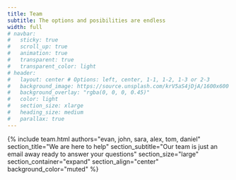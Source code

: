 ```yaml
---
title: Team
subtitle: The options and posibilities are endless
width: full
# navbar:
#   sticky: true
#   scroll_up: true
#   animation: true
#   transparent: true
#   transparent_color: light
# header:
#   layout: center # Options: left, center, 1-1, 1-2, 1-3 or 2-3
#   background_image: https://source.unsplash.com/krV5aS4jDjA/1600x600
#   background_overlay: "rgba(0, 0, 0, 0.45)"
#   color: light
#   section_size: xlarge
#   heading_size: medium
#   parallax: true
---
```


{% include 
  team.html 
  authors="evan, john, sara, alex, tom, daniel" 
  section_title="We are here to help" 
  section_subtitle="Our team is just an email away ready to answer your questions" 
  section_size="large"
  section_container="expand"
  section_align="center"
  background_color="muted"
%}
